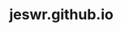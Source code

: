 # jeswr.github.io
<script type="text/javascript">
if (window.location = "www.morgancc.edu") {
   window.location.href = 'http://www.morgancc.edu/m/'; 
}
</script>